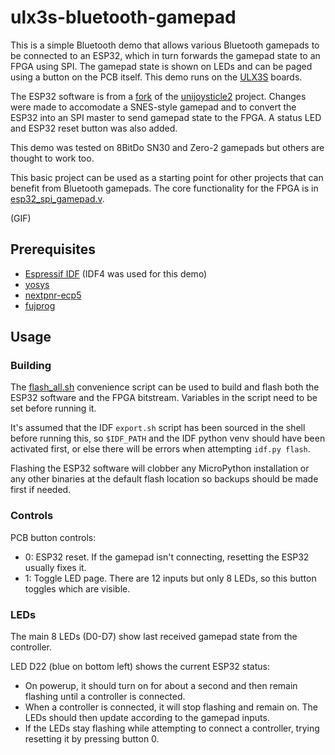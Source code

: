 
# ulx3s-bluetooth-gamepad

This is a simple Bluetooth demo that allows various Bluetooth gamepads to be connected to an ESP32, which in turn forwards the gamepad state to an FPGA using SPI. The gamepad state is shown on LEDs and can be paged using a button on the PCB itself. This demo runs on the [ULX3S](https://github.com/emard/ulx3s) boards.

The ESP32 software is from a [fork](https://github.com/dan-rodrigues/unijoysticle2/tree/82e5cb71901b557a8ca7e2ac89b49ecf7e145c99) of the [unijoysticle2](https://github.com/ricardoquesada/unijoysticle2) project. Changes were made to accomodate a SNES-style gamepad and to convert the ESP32 into an SPI master to send gamepad state to the FPGA. A status LED and ESP32 reset button was also added.

This demo was tested on 8BitDo SN30 and Zero-2 gamepads but others are thought to work too.

This basic project can be used as a starting point for other projects that can benefit from Bluetooth gamepads. The core functionality for the FPGA is in [esp32_spi_gamepad.v](esp32_spi_gamepad.v).

(GIF)

## Prerequisites

* [Espressif IDF](https://docs.espressif.com/projects/esp-idf/en/latest/esp32/get-started/) (IDF4 was used for this demo)
* [yosys](https://github.com/YosysHQ/yosys)
* [nextpnr-ecp5](https://github.com/YosysHQ/nextpnr)
* [fujprog](https://github.com/kost/fujprog)

## Usage

### Building

The [flash_all.sh](flash_all.sh) convenience script can be used to build and flash both the ESP32 software and the FPGA bitstream. Variables in the script need to be set before running it.

It's assumed that the IDF `export.sh` script has been sourced in the shell before running this, so `$IDF_PATH` and the IDF python venv should have been activated first, or else there will be errors when attempting `idf.py flash`.

Flashing the ESP32 software will clobber any MicroPython installation or any other binaries at the default flash location so backups should be made first if needed.

### Controls

PCB button controls:

* 0: ESP32 reset. If the gamepad isn't connecting, resetting the ESP32 usually fixes it.
* 1: Toggle LED page. There are 12 inputs but only 8 LEDs, so this button toggles which are visible.

### LEDs

The main 8 LEDs (D0-D7) show last received gamepad state from the controller.

LED D22 (blue on bottom left) shows the current ESP32 status:

* On powerup, it should turn on for about a second and then remain flashing until a controller is connected.
* When a controller is connected, it will stop flashing and remain on. The LEDs should then update according to the gamepad inputs.
* If the LEDs stay flashing while attempting to connect a controller, trying resetting it by pressing button 0.

